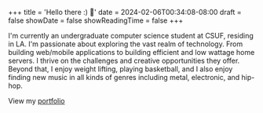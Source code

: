 +++
title = 'Hello there :) 👋'
date = 2024-02-06T00:34:08-08:00
draft = false
showDate = false
showReadingTime = false
+++

I'm currently an undergraduate computer science student at CSUF, residing in LA.
I'm passionate about exploring the vast realm of technology. From building
web/mobile applications to building efficient and low wattage home servers. I
thrive on the challenges and creative opportunities they offer. Beyond that, I
enjoy weight lifting, playing basketball, and I also enjoy finding new music in
all kinds of genres including metal, electronic, and hip-hop.

View my [portfolio](https://danielrubio.vercel.app)
